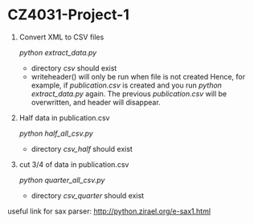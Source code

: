 # CZ4031-Project-1

1. Convert XML to CSV files

    _python extract_data.py_
    
    * directory _csv_ should exist
    * writeheader() will only be run when file is not created
      Hence, for example, if _publication.csv_ is created and you run _python extract_data.py_ again.
      The previous _publication.csv_ will be overwritten, and header will disappear. 
    

2. Half data in publication.csv

    _python half_all_csv.py_
    
    * directory _csv_half_ should exist
    

3. cut 3/4 of data in publication.csv
    
    _python quarter_all_csv.py_
    
    * directory _csv_quarter_ should exist
    

useful link for sax parser:
http://python.zirael.org/e-sax1.html
